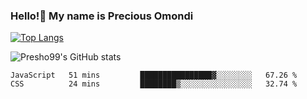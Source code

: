 ### Hello!👋 My name is Precious Omondi 

[![Top Langs](https://github-readme-stats.vercel.app/api/top-langs/?username=Presho99&langs_count=8&theme=dark)](https://github.com/Presho99/github-readme-stats)

![Presho99's GitHub stats](https://github-readme-stats.vercel.app/api?username=Presho99&show_icons=true&theme=dark)

<!--START_SECTION:waka-->

```text
JavaScript   51 mins         ████████████████▓░░░░░░░░   67.26 %
CSS          24 mins         ████████▒░░░░░░░░░░░░░░░░   32.74 %
```

<!--END_SECTION:waka-->

